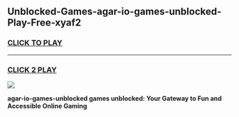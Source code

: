 
## Unblocked-Games-agar-io-games-unblocked-Play-Free-xyaf2
<h3>
<a href="https://premium76.site?title=agar-io-games-unblocked&ref=21A">CLICK TO PLAY</a></h3>
<hr>

<h3>
<a href="https://premium76.site?title=agar-io-games-unblocked&ref=21A">CLICK 2 PLAY</a>
  
</h3>

<a href="https://premium76.site?title=agar-io-games-unblocked&ref=21A"><img src="https://clearcache.store/games.png"></a>


**agar-io-games-unblocked games unblocked: Your Gateway to Fun and Accessible Online Gaming**
